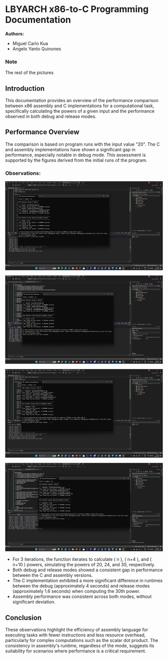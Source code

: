 # LBYARCH x86-to-C Programming Documentation

**Authors:**
- Miguel Carlo Kua
- Angelo Yanto Quinones


### Note

The rest of the pictures 


## Introduction

This documentation provides an overview of the performance comparison between x86 assembly and C implementations for a computational task, specifically calculating the powers of a given input and the performance observed in both debug and release modes.

## Performance Overview

The comparison is based on program runs with the input value "20". The C and assembly implementations have shown a significant gap in performance, especially notable in debug mode. This assessment is supported by the figures derived from the initial runs of the program.

### Observations:

![Figure 1: Input 15 in Debug Mode](https://github.com/MiguelCarloKua/LBYARCHS11-KuaQuinones/blob/main/screenshots/debug/15debug.png)

![Figure 2: Input 15 in Release Mode](https://github.com/MiguelCarloKua/LBYARCHS11-KuaQuinones/blob/main/screenshots/release/Screenshot%202024-04-02%20203923.png)

![Figure 3: Input 20 in Debug Mode](https://github.com/MiguelCarloKua/LBYARCHS11-KuaQuinones/blob/main/screenshots/debug/20debug.png)

![Figure 4: Input 20 in Release Mode](https://github.com/MiguelCarloKua/LBYARCHS11-KuaQuinones/blob/main/screenshots/release/Screenshot%202024-04-02%20203812.png)

- For 3 iterations, the function iterates to calculate \( n \), \( n+4 \), and \( n+10 \) powers, simulating the powers of 20, 24, and 30, respectively.
- Both debug and release modes showed a consistent gap in performance between the C and assembly versions.
- The C implementation exhibited a more significant difference in runtimes between the debug (approximately 4 seconds) and release modes (approximately 1.6 seconds) when computing the 30th power.
- Assembly performance was consistent across both modes, without significant deviation.

## Conclusion

These observations highlight the efficiency of assembly language for executing tasks with fewer instructions and less resource overhead, particularly for complex computations such as the scalar dot product. The consistency in assembly's runtime, regardless of the mode, suggests its suitability for scenarios where performance is a critical requirement.
